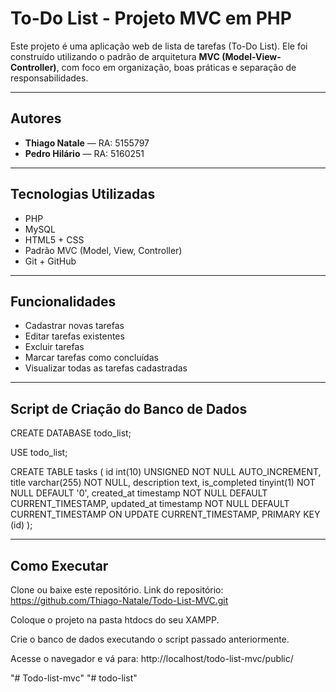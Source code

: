 # To-Do List - Projeto MVC em PHP

Este projeto é uma aplicação web de lista de tarefas (To-Do List). Ele foi construído utilizando o padrão de arquitetura **MVC (Model-View-Controller)**, com foco em organização, boas práticas e separação de responsabilidades.

---

## Autores

- **Thiago Natale** — RA: 5155797  
- **Pedro Hilário** — RA: 5160251

---

## Tecnologias Utilizadas

- PHP
- MySQL
- HTML5 + CSS
- Padrão MVC (Model, View, Controller)
- Git + GitHub

---

## Funcionalidades

- Cadastrar novas tarefas
- Editar tarefas existentes
- Excluir tarefas
- Marcar tarefas como concluídas
- Visualizar todas as tarefas cadastradas

---

## Script de Criação do Banco de Dados

CREATE DATABASE todo_list;

USE todo_list;

CREATE TABLE tasks (
  id int(10) UNSIGNED NOT NULL AUTO_INCREMENT,
  title varchar(255) NOT NULL,
  description text,
  is_completed tinyint(1) NOT NULL DEFAULT '0',
  created_at timestamp NOT NULL DEFAULT CURRENT_TIMESTAMP,
  updated_at timestamp NOT NULL DEFAULT CURRENT_TIMESTAMP ON UPDATE CURRENT_TIMESTAMP,
  PRIMARY KEY (id)
);

---

## Como Executar

Clone ou baixe este repositório.
Link do repositório: https://github.com/Thiago-Natale/Todo-List-MVC.git

Coloque o projeto na pasta htdocs do seu XAMPP.

Crie o banco de dados executando o script passado anteriormente.

Acesse o navegador e vá para:
http://localhost/todo-list-mvc/public/



"# Todo-list-mvc" 
"# todo-list" 
